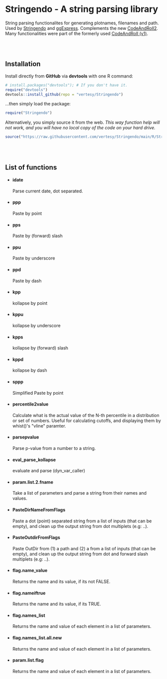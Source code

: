 # Stringendo - A string parsing library

String parsing functionalites for generating plotnames, filenames and path. Used by [Stringendo](https://github.com/vertesy/Stringendo) and [ggExpress](https://github.com/vertesy/ggExpress). 
Complements the new [CodeAndRoll2](https://github.com/vertesy/CodeAndRoll2). Many functionalities were part of the formerly used [CodeAndRoll (v1)](https://github.com/vertesy/CodeAndRoll).



<br><br>

## Installation

Install directly from **GitHub** via **devtools** with one R command:

```R
# install.packages("devtools"); # If you don't have it.
require("devtools")
devtools::install_github(repo = "vertesy/Stringendo")
```

...then simply load the package:

```R
require("Stringendo")
```

Alternatively, you simply source it from the web. 
*This way function help will not work, and you will have no local copy of the code on your hard drive.*

```R
source("https://raw.githubusercontent.com/vertesy/Stringendo/main/R/Stringendo.R")
```

<br><br>

## List of functions

- #### idate 

  Parse current date, dot separated.

- #### ppp 

  Paste by point

- #### pps 

  Paste by (forward) slash

- #### ppu 

  Paste by underscore

- #### ppd 

  Paste by dash

- #### kpp 

  kollapse by point

- #### kppu 

  kollapse by underscore

- #### kpps 

  kollapse by (forward) slash

- #### kppd 

  kollapse by dash

- #### sppp 

  Simplified Paste by point

- #### percentile2value 

  Calculate what is the actual value of the N-th percentile in a distribution or set of numbers. Useful for calculating cutoffs, and displaying them by whist()'s "vline" paramter.

- #### parsepvalue 

  Parse p-value from a number to a string.

- #### eval_parse_kollapse 

  evaluate and parse (dyn_var_caller)

- #### param.list.2.fname 

  Take a list of parameters and parse a string from their names and values.

- #### PasteDirNameFromFlags 

  Paste a dot (point) separated string from a list of inputs (that can be empty), and clean up the output string from dot multiplets (e.g: ..).

- #### PasteOutdirFromFlags 

  Paste OutDir from (1) a path and (2) a from a list of inputs (that can be empty), and clean up the output string from dot and forward slash multiplets (e.g: ..).

- #### flag.name_value 

  Returns the name and its value, if its not FALSE.

- #### flag.nameiftrue 

  Returns the name and its value, if its TRUE.

- #### flag.names_list 

  Returns the name and value of each element in a list of parameters.

- #### flag.names_list.all.new 

  Returns the name and value of each element in a list of parameters.

- #### param.list.flag 

  Returns the name and value of each element in a list of parameters.
